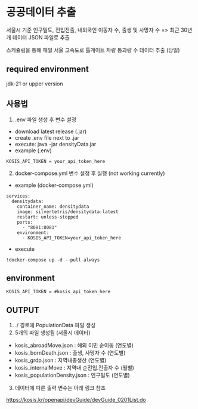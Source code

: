 # 공공데이터 추출
서울시 기준 인구밀도, 전입전출, 내외국인 이동자 수, 출생 및 사망자 수 => 최근 30년개 데이터 JSON 파일로 추출

스케쥴링을 통해 매일 서울 고속도로 톨게이트 차량 통과량 수 데이터 추출 (당일)


## required environment
jdk-21 or upper version

## 사용법

1. .env 파일 생성 후 변수 설정
- download latest release (.jar)
- create .env file next to .jar
- execute: java -jar densityData.jar
- example (.env)
```
KOSIS_API_TOKEN = your_api_token_here
```

2. docker-compose.yml 변수 설정 후 실행 (not working currently)

- example (docker-compose.yml)
```
services:
  densitydata:
    container_name: densitydata
    image: silvertetris/densitydata:latest
    restart: unless-stopped
    ports:
      - "8081:8081"
    environment:
      - KOSIS_API_TOKEN=your_api_token_here
```
- execute
```
!docker-compose up -d --pull always
```

## environment
```
KOSIS_API_TOKEN = #kosis_api_token_here
```

## OUTPUT
1. ./ 경로에 PopulationData 파일 생성
2. 5개의 파일 생성됨 (서울시 데이터)
- kosis_abroadMove.json : 해외 이민 순이동 (연도별)
- kosis_bornDeath.json : 출생, 사망자 수 (연도별)
- kosis_grdp.json :  지역내총생산 (연도별)
- kosis_internalMove : 지역내 순전입.전출자 수 (월별)
- kosis_populationDensity.json : 인구밀도 (연도별)
3. 데이터에 따른 출력 변수는 아래 링크 참조

  https://kosis.kr/openapi/devGuide/devGuide_0201List.do
